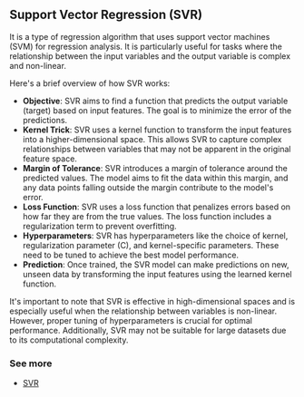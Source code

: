 ## Support Vector Regression (SVR) 
It is a type of regression algorithm that uses support vector machines (SVM) for regression analysis.
It is particularly useful for tasks where the relationship between the input variables and the output
variable is complex and non-linear.

Here's a brief overview of how SVR works:

- **Objective**: SVR aims to find a function that predicts the output variable (target) based on input features. The goal is to minimize the error of the predictions.
- **Kernel Trick**: SVR uses a kernel function to transform the input features into a higher-dimensional space. This allows SVR to capture complex relationships between variables that may not be apparent in the original feature space.
- **Margin of Tolerance**: SVR introduces a margin of tolerance around the predicted values. The model aims to fit the data within this margin, and any data points falling outside the margin contribute to the model's error.
- **Loss Function**: SVR uses a loss function that penalizes errors based on how far they are from the true values. The loss function includes a regularization term to prevent overfitting.
- **Hyperparameters**: SVR has hyperparameters like the choice of kernel, regularization parameter (C), and kernel-specific parameters. These need to be tuned to achieve the best model performance.
- **Prediction**: Once trained, the SVR model can make predictions on new, unseen data by transforming the input features using the learned kernel function.

It's important to note that SVR is effective in high-dimensional spaces and is especially useful when the relationship between variables is non-linear. However, proper tuning of hyperparameters is crucial for optimal performance. Additionally, SVR may not be suitable for large datasets due to its computational complexity.



### See more 
- [SVR](https://scikit-learn.org/stable/modules/generated/sklearn.svm.SVR.html)